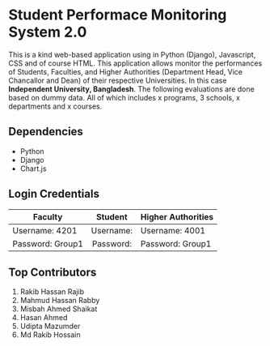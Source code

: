 # Student Performace Monitoring System 2.0

This is a kind web-based application using in Python (Django), Javascript, CSS and of course HTML. This application allows monitor the performances of Students, Faculties, and Higher Authorities (Department Head, Vice Chancallor and Dean) of their respective Universities. In this case **Independent University, Bangladesh**. The following evaluations are done based on dummy data. All of which includes x programs, 3 schools, x departments and x courses.

## Dependencies
* Python
* Django
* Chart.js



## Login Credentials

| Faculty       | Student          | Higher Authorities  |
| ------------- |:-------------:| -----|
| Username: 4201 | Username: | Username: 4001 |
| Password: Group1    | Password:      | Password: Group1 |


## Top Contributors

1. Rakib Hassan Rajib
2. Mahmud Hassan Rabby
3. Misbah Ahmed Shaikat
4. Hasan Ahmed
5. Udipta Mazumder 
6. Md Rakib Hossain
